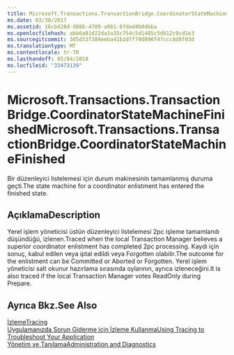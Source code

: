 ```yaml
---
title: Microsoft.Transactions.TransactionBridge.CoordinatorStateMachineFinished
ms.date: 03/30/2017
ms.assetid: 16cb428d-d886-4789-a961-6fded4b0dbba
ms.openlocfilehash: abb6a81d22da3a35c754c5d1485c5d612c9cd1e3
ms.sourcegitcommit: 3d5d33f384eeba41b2dff79d096f47ccc8d8f03d
ms.translationtype: MT
ms.contentlocale: tr-TR
ms.lasthandoff: 05/04/2018
ms.locfileid: "33473139"
---
```

# <a name="microsofttransactionstransactionbridgecoordinatorstatemachinefinished"></a><span data-ttu-id="9b85d-102">Microsoft.Transactions.TransactionBridge.CoordinatorStateMachineFinished</span><span class="sxs-lookup"><span data-stu-id="9b85d-102">Microsoft.Transactions.TransactionBridge.CoordinatorStateMachineFinished</span></span>
<span data-ttu-id="9b85d-103">Bir düzenleyici listelemesi için durum makinesinin tamamlanmış duruma geçti.</span><span class="sxs-lookup"><span data-stu-id="9b85d-103">The state machine for a coordinator enlistment has entered the finished state.</span></span>  
  
## <a name="description"></a><span data-ttu-id="9b85d-104">Açıklama</span><span class="sxs-lookup"><span data-stu-id="9b85d-104">Description</span></span>  
 <span data-ttu-id="9b85d-105">Yerel işlem yöneticisi üstün düzenleyici listelemesi 2pc işleme tamamlandı düşündüğü, izlenen.</span><span class="sxs-lookup"><span data-stu-id="9b85d-105">Traced when the local Transaction Manager believes a superior coordinator enlistment has completed 2pc processing.</span></span> <span data-ttu-id="9b85d-106">Kaydı için sonuç, kabul edilen veya iptal edildi veya Forgotten olabilir.</span><span class="sxs-lookup"><span data-stu-id="9b85d-106">The outcome for the enlistment can be Committed or Aborted or Forgotten.</span></span> <span data-ttu-id="9b85d-107">Yerel işlem yöneticisi salt okunur hazırlama sırasında oylarının, ayrıca izleneceğini.</span><span class="sxs-lookup"><span data-stu-id="9b85d-107">It is also traced if the local Transaction Manager votes ReadOnly during Prepare.</span></span>  
  
## <a name="see-also"></a><span data-ttu-id="9b85d-108">Ayrıca Bkz.</span><span class="sxs-lookup"><span data-stu-id="9b85d-108">See Also</span></span>  
 [<span data-ttu-id="9b85d-109">İzleme</span><span class="sxs-lookup"><span data-stu-id="9b85d-109">Tracing</span></span>](../../../../../docs/framework/wcf/diagnostics/tracing/index.md)  
 [<span data-ttu-id="9b85d-110">Uygulamanızda Sorun Giderme için İzleme Kullanma</span><span class="sxs-lookup"><span data-stu-id="9b85d-110">Using Tracing to Troubleshoot Your Application</span></span>](../../../../../docs/framework/wcf/diagnostics/tracing/using-tracing-to-troubleshoot-your-application.md)  
 [<span data-ttu-id="9b85d-111">Yönetim ve Tanılama</span><span class="sxs-lookup"><span data-stu-id="9b85d-111">Administration and Diagnostics</span></span>](../../../../../docs/framework/wcf/diagnostics/index.md)
